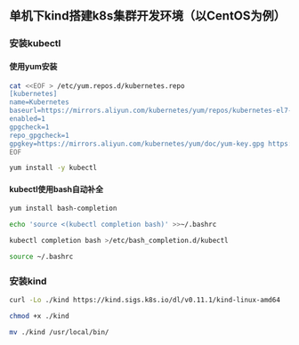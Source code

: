 ## 单机下kind搭建k8s集群开发环境（以CentOS为例）

### 安装kubectl
#### 使用yum安装
```bash
cat <<EOF > /etc/yum.repos.d/kubernetes.repo
[kubernetes]
name=Kubernetes
baseurl=https://mirrors.aliyun.com/kubernetes/yum/repos/kubernetes-el7-x86_64/
enabled=1
gpgcheck=1
repo_gpgcheck=1
gpgkey=https://mirrors.aliyun.com/kubernetes/yum/doc/yum-key.gpg https://mirrors.aliyun.com/kubernetes/yum/doc/rpm-package-key.gpg
EOF
```
```bash
yum install -y kubectl
```

#### kubectl使用bash自动补全
```bash
yum install bash-completion
```
```bash
echo 'source <(kubectl completion bash)' >>~/.bashrc
```
```bash
kubectl completion bash >/etc/bash_completion.d/kubectl
```
```bash
source ~/.bashrc
```

### 安装kind
```bash
curl -Lo ./kind https://kind.sigs.k8s.io/dl/v0.11.1/kind-linux-amd64
```
```bash
chmod +x ./kind
```
```bash
mv ./kind /usr/local/bin/
```
